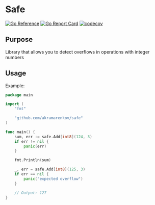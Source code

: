 # Safe

[![Go Reference](https://pkg.go.dev/badge/github.com/akramarenkov/safe.svg)](https://pkg.go.dev/github.com/akramarenkov/safe)
[![Go Report Card](https://goreportcard.com/badge/github.com/akramarenkov/safe)](https://goreportcard.com/report/github.com/akramarenkov/safe)
[![codecov](https://codecov.io/gh/akramarenkov/safe/branch/master/graph/badge.svg?token=C1AZ5V2ZT7)](https://codecov.io/gh/akramarenkov/safe)

## Purpose

Library that allows you to detect overflows in operations with integer numbers

## Usage

Example:

```go
package main

import (
    "fmt"

    "github.com/akramarenkov/safe"
)

func main() {
    sum, err := safe.Add[int8](124, 3)
    if err != nil {
        panic(err)
    }

    fmt.Println(sum)

    _, err = safe.Add[int8](125, 3)
    if err == nil {
        panic("expected overflow")
    }

    // Output: 127
}
```

